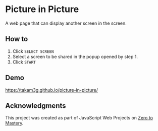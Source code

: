 # Picture in Picture
A web page that can display another screen in the screen.

## How to
  1. Click `SELECT SCREEN`
  2. Select a screen to be shared in the popup opened by step 1.
  3. Click `START`

## Demo
https://takam3g.github.io/picture-in-picture/


## Acknowledgments
This project was created as part of JavaScript Web Projects on [Zero to Mastery](https://zerotomastery.io). 